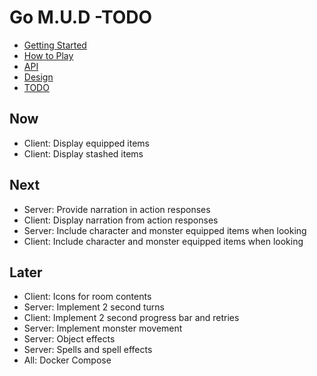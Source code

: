 # Go M.U.D -TODO

- [Getting Started](README.md)
- [How to Play](README-HOWTOPLAY.md)
- [API](README-API.md)
- [Design](README-DESIGN.md)
- [TODO](README-TODO.md)

## Now

- Client: Display equipped items
- Client: Display stashed items

## Next

- Server: Provide narration in action responses
- Client: Display narration from action responses
- Server: Include character and monster equipped items when looking
- Client: Include character and monster equipped items when looking

## Later

- Client: Icons for room contents
- Server: Implement 2 second turns
- Client: Implement 2 second progress bar and retries
- Server: Implement monster movement
- Server: Object effects
- Server: Spells and spell effects
- All: Docker Compose
